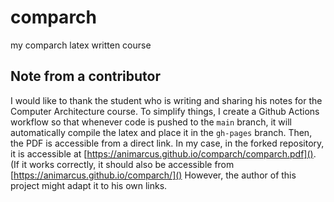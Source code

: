 # comparch
my comparch latex written course

## Note from a contributor

I would like to thank the student who is writing and sharing his notes for the Computer Architecture course. To simplify things, I create a Github Actions workflow so that whenever code is pushed to the `main` branch, it will automatically compile the latex and place it in the `gh-pages` branch.
Then, the PDF is accessible from a direct link.
In my case, in the forked repository, it is accessible at [https://animarcus.github.io/comparch/comparch.pdf](). (If it works correctly, it should also be accessible from [https://animarcus.github.io/comparch/]()
However, the author of this project might adapt it to his own links.
